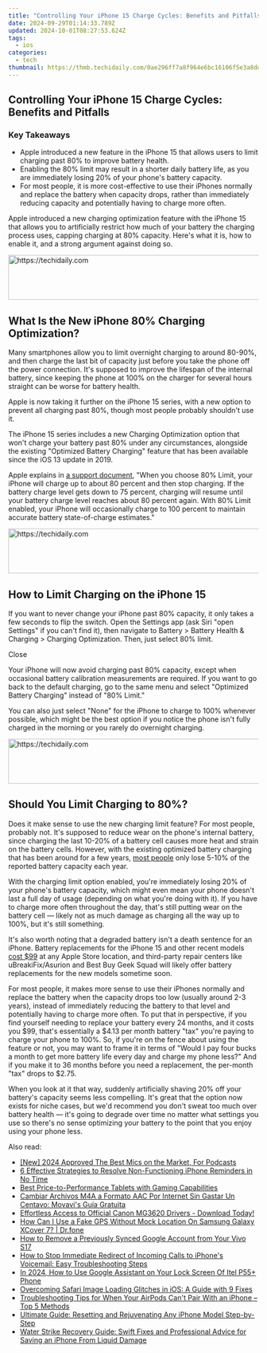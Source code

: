 ```yaml
---
title: "Controlling Your iPhone 15 Charge Cycles: Benefits and Pitfalls"
date: 2024-09-29T01:14:33.789Z
updated: 2024-10-01T08:27:53.624Z
tags:
  - ios
categories:
  - tech
thumbnail: https://thmb.techidaily.com/0ae296ff7a8f964e6bc16106f5e3a8dd70bca5fe82f4442687b00162e6f17260.jpg
---
```


## Controlling Your iPhone 15 Charge Cycles: Benefits and Pitfalls

### Key Takeaways

* Apple introduced a new feature in the iPhone 15 that allows users to limit charging past 80% to improve battery health.
* Enabling the 80% limit may result in a shorter daily battery life, as you are immediately losing 20% of your phone's battery capacity.
* For most people, it is more cost-effective to use their iPhones normally and replace the battery when capacity drops, rather than immediately reducing capacity and potentially having to charge more often.

 Apple introduced a new charging optimization feature with the iPhone 15 that allows you to artificially restrict how much of your battery the charging process uses, capping charging at 80% capacity. Here's what it is, how to enable it, and a strong argument against doing so.

<!-- affiliate ads begin -->
<a href="https://appsumo.8odi.net/c/5597632/2049379/7443" target="_top" id="2049379">
  <img src="//a.impactradius-go.com/display-ad/7443-2049379" border="0" alt="https://techidaily.com" width="728" height="90"/>
</a>
<img height="0" width="0" src="https://appsumo.8odi.net/i/5597632/2049379/7443" style="position:absolute;visibility:hidden;" border="0" />
<!-- affiliate ads end -->

##  What Is the New iPhone 80% Charging Optimization?

 Many smartphones allow you to limit overnight charging to around 80-90%, and then charge the last bit of capacity just before you take the phone off the power connection. It's supposed to improve the lifespan of the internal battery, since keeping the phone at 100% on the charger for several hours straight can be worse for battery health.

 Apple is now taking it further on the iPhone 15 series, with a new option to prevent all charging past 80%, though most people probably shouldn't use it.

 The iPhone 15 series includes a new Charging Optimization option that won't charge your battery past 80% under any circumstances, alongside the existing "Optimized Battery Charging" feature that has been available since the iOS 13 update in 2019.

 Apple explains in [a support document](https://support.apple.com/en-us/HT210512), "When you choose 80% Limit, your iPhone will charge up to about 80 percent and then stop charging. If the battery charge level gets down to 75 percent, charging will resume until your battery charge level reaches about 80 percent again. With 80% Limit enabled, your iPhone will occasionally charge to 100 percent to maintain accurate battery state-of-charge estimates."

<!-- affiliate ads begin -->
<a href="https://appsumo.8odi.net/c/5597632/2100526/7443" target="_top" id="2100526">
  <img src="//a.impactradius-go.com/display-ad/7443-2100526" border="0" alt="https://techidaily.com" width="728" height="90"/>
</a>
<img height="0" width="0" src="https://appsumo.8odi.net/i/5597632/2100526/7443" style="position:absolute;visibility:hidden;" border="0" />
<!-- affiliate ads end -->

##  How to Limit Charging on the iPhone 15

 If you want to never change your iPhone past 80% capacity, it only takes a few seconds to flip the switch. Open the Settings app (ask Siri "open Settings" if you can't find it), then navigate to Battery > Battery Health & Charging > Charging Optimization. Then, just select 80% limit.

Close 

 Your iPhone will now avoid charging past 80% capacity, except when occasional battery calibration measurements are required. If you want to go back to the default charging, go to the same menu and select "Optimized Battery Charging" instead of "80% Limit."

 You can also just select "None" for the iPhone to charge to 100% whenever possible, which might be the best option if you notice the phone isn't fully charged in the morning or you rarely do overnight charging.

<!-- affiliate ads begin -->
<a href="https://25home.pxf.io/c/5597632/2148649/16836" target="_top" id="2148649">
  <img src="//a.impactradius-go.com/display-ad/16836-2148649" border="0" alt="https://techidaily.com" width="720" height="90"/>
</a>
<img height="0" width="0" src="https://25home.pxf.io/i/5597632/2148649/16836" style="position:absolute;visibility:hidden;" border="0" />
<!-- affiliate ads end -->

##  Should You Limit Charging to 80%?

 Does it make sense to use the new charging limit feature? For most people, probably not. It's supposed to reduce wear on the phone's internal battery, since charging the last 10-20% of a battery cell causes more heat and strain on the battery cells. However, with the existing optimized battery charging that has been around for a few years, [most people](https://forums.macrumors.com/threads/what-is-the-average-battery-health-after-year-years.2332687/) only lose 5-10% of the reported battery capacity each year.

 With the charging limit option enabled, you're immediately losing 20% of your phone's battery capacity, which might even mean your phone doesn't last a full day of usage (depending on what you're doing with it). If you have to charge more often throughout the day, that's still putting wear on the battery cell — likely not as much damage as charging all the way up to 100%, but it's still something.

 It's also worth noting that a degraded battery isn't a death sentence for an iPhone. Battery replacements for the iPhone 15 and other recent models [cost $99](https://support.apple.com/iphone/repair/battery-replacement) at any Apple Store location, and third-party repair centers like uBreakiFix/Asurion and Best Buy Geek Squad will likely offer battery replacements for the new models sometime soon.

 For most people, it makes more sense to use their iPhones normally and replace the battery when the capacity drops too low (usually around 2-3 years), instead of immediately reducing the battery to that level and potentially having to charge more often. To put that in perspective, if you find yourself needing to replace your battery every 24 months, and it costs you $99, that's essentially a $4.13 per month battery "tax" you're paying to charge your phone to 100%. So, if you're on the fence about using the feature or not, you may want to frame it in terms of "Would I pay four bucks a month to get more battery life every day and charge my phone less?" And if you make it to 36 months before you need a replacement, the per-month "tax" drops to $2.75.

 When you look at it that way, suddenly artificially shaving 20% off your battery's capacity seems less compelling. It's great that the option now exists for niche cases, but we'd recommend you don't sweat too much over battery health — it's going to degrade over time no matter what settings you use so there's no sense optimizing your battery to the point that you enjoy using your phone less.

<ins class="adsbygoogle"
     style="display:block"
     data-ad-format="autorelaxed"
     data-ad-client="ca-pub-7571918770474297"
     data-ad-slot="1223367746"></ins>

<ins class="adsbygoogle"
     style="display:block"
     data-ad-client="ca-pub-7571918770474297"
     data-ad-slot="8358498916"
     data-ad-format="auto"
     data-full-width-responsive="true"></ins>

<span class="atpl-alsoreadstyle">Also read:</span>
<div><ul>
<li><a href="https://fox-access.techidaily.com/new-2024-approved-the-best-mics-on-the-market-for-podcasts/"><u>[New] 2024 Approved The Best Mics on the Market, For Podcasts</u></a></li>
<li><a href="https://os-tips.techidaily.com/1723620257121-6-effective-strategies-to-resolve-non-functioning-iphone-reminders-in-no-time/"><u>6 Effective Strategies to Resolve Non-Functioning iPhone Reminders in No Time</u></a></li>
<li><a href="https://desktop-recording.techidaily.com/best-price-to-performance-tablets-with-gaming-capabilities/"><u>Best Price-to-Performance Tablets with Gaming Capabilities</u></a></li>
<li><a href="https://blog-min.techidaily.com/cambiar-archivos-m4a-a-formato-aac-por-internet-sin-gastar-un-centavo-movavis-guia-gratuita/"><u>Cambiar Archivos M4A a Formato AAC Por Internet Sin Gastar Un Centavo: Movavi's Guía Gratuita</u></a></li>
<li><a href="https://driver-download.techidaily.com/effortless-access-to-official-canon-mg3620-drivers-download-today/"><u>Effortless Access to Official Canon MG3620 Drivers - Download Today!</u></a></li>
<li><a href="https://fake-location.techidaily.com/how-can-i-use-a-fake-gps-without-mock-location-on-samsung-galaxy-xcover-7-drfone-by-drfone-virtual-android/"><u>How Can I Use a Fake GPS Without Mock Location On Samsung Galaxy XCover 7? | Dr.fone</u></a></li>
<li><a href="https://android-unlock.techidaily.com/how-to-remove-a-previously-synced-google-account-from-your-vivo-s17-by-drfone-android/"><u>How to Remove a Previously Synced Google Account from Your Vivo S17</u></a></li>
<li><a href="https://os-tips.techidaily.com/how-to-stop-immediate-redirect-of-incoming-calls-to-iphones-voicemail-easy-troubleshooting-steps/"><u>How to Stop Immediate Redirect of Incoming Calls to iPhone's Voicemail: Easy Troubleshooting Steps</u></a></li>
<li><a href="https://unlock-android.techidaily.com/in-2024-how-to-use-google-assistant-on-your-lock-screen-of-itel-p55plus-phone-by-drfone-android/"><u>In 2024, How to Use Google Assistant on Your Lock Screen Of Itel P55+ Phone</u></a></li>
<li><a href="https://fox-that.techidaily.com/overcoming-safari-image-loading-glitches-in-ios-a-guide-with-9-fixes/"><u>Overcoming Safari Image Loading Glitches in iOS: A Guide with 9 Fixes</u></a></li>
<li><a href="https://os-tips.techidaily.com/troubleshooting-tips-for-when-your-airpods-cant-pair-with-an-iphone-top-5-methods/"><u>Troubleshooting Tips for When Your AirPods Can't Pair With an iPhone – Top 5 Methods</u></a></li>
<li><a href="https://os-tips.techidaily.com/ultimate-guide-resetting-and-rejuvenating-any-iphone-model-step-by-step/"><u>Ultimate Guide: Resetting and Rejuvenating Any iPhone Model Step-by-Step</u></a></li>
<li><a href="https://os-tips.techidaily.com/water-strike-recovery-guide-swift-fixes-and-professional-advice-for-saving-an-iphone-from-liquid-damage/"><u>Water Strike Recovery Guide: Swift Fixes and Professional Advice for Saving an iPhone From Liquid Damage</u></a></li>
</ul></div>

